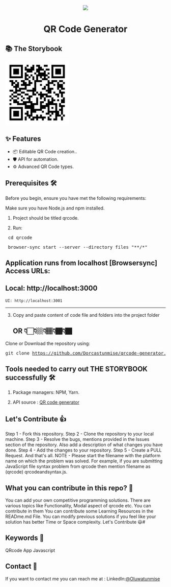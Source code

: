 <p align="center">
  <a href="https://github.com/Dorcastunmise/qrcode-generator.git">
    <img width="200" src="https://www.npmjs.com/npm-avatar/eyJhbGciOiJIUzI1NiIsInR5cCI6IkpXVCJ9.eyJhdmF0YXJVUkwiOiJodHRwczovL3MuZ3JhdmF0YXIuY29tL2F2YXRhci8xODRhYjI2YmI1YWY5NWI0NDUwZDU5ZTkxMDJmZmU4Nj9zaXplPTQ5NiZkZWZhdWx0PXJldHJvIn0.jflG92OORasQnbyRID5jAj1Znw_6XUZvxBU90BIujI8">
  </a>
</p>

<h1 align="center">QR Code Generator</h1>

## 📚 The Storybook 

  ![s2](./images/qr-code.png)

## ✨ Features

-   📦 Editable QR Code creation..
-   🛡 API for automation.
-   ⚙️ Advanced QR Code types.


## Prerequisites 🛠️

Before you begin, ensure you have met the following requirements:

Make sure you have Node.js and npm installed.

  1. Project should be titled qrcode.

  2.  Run:
  <pre> cd qrcode </pre>
  <pre> browser-sync start --server --directory files "**/*" </pre>
  Application runs from localhost [Browsersync] Access URLs:
 ----------------------------
 Local: http://localhost:3000
 ----------------------------
    UI: http://localhost:3001
 ----------------------------

  3. Copy and paste content of code file and folders into the project folder

     ## OR 👇🏻👇🏼👇🏽👇🏾👇🏿

Clone or Download the repository using:
    <pre>git clone https://github.com/Dorcastunmise/qrcode-generator.git </pre>


## Tools needed to carry out THE STORYBOOK successfully 🛠️
1. Package managers: NPM, Yarn.

2. API source : <a href="https://goqr.me/api/">QR code generator </a>


## Let's Contribute 👍
Step 1 - Fork this repository.
Step 2 - Clone the repository to your local machine.
Step 3 - Resolve the bugs, mentions provided in the Issues section of the repository. Also add a description of what changes you have done.
Step 4 - Add the changes to your repository.
Step 5 - Create a PULL Request. And that's all.
NOTE - Please start the filename with the platform name on which the problem was solved. For example, if you are submitting JavaScript file syntax problem from qrcode then mention filename as (qrcode) qrcodeandsyntax.js.

## What you can contribute in this repo? 👊
You can add your own competitive programming solutions.
There are various topics like Functionality, Modal aspect of qrcode etc.
You can contribute in them
You can contribute some Learning Resources in the READme.md File.
You can modify previous solutions if you feel like your solution has better Time or Space complexity.
Let's Contribute 😃#


## Keywords 🤌
QRcode App Javascript

## Contact 👋 

If you want to contact me you can reach me at :
LinkedIn:<a href="https://www.linkedin.com/in/alimi-oluwatunmise-563915225">@Oluwatunmise</a>



